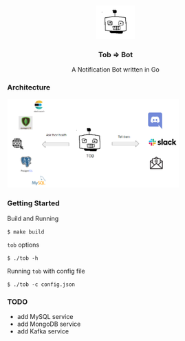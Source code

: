 <div align="center">

[<img src="./assets/tob.PNG" width="90">](https://github.com/telkomdev/tob)
<h3>Tob => Bot</h3>
A Notification Bot written in Go
</div>

### Architecture

[<img src="./assets/tob_arch.PNG" width="400">](https://github.com/telkomdev/tob)

### Getting Started

Build and Running
```shell
$ make build
```

`tob` options
```shell
$ ./tob -h
```

Running `tob` with config file
```shell
$ ./tob -c config.json
```

### TODO
- add MySQL service
- add MongoDB service
- add Kafka service